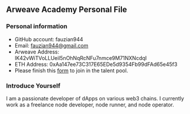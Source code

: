 ## Arweave Academy Personal File

### Personal information

- GitHub account: fauzian944
- Email: fauzian944@gmail.com
- Arweave Address: lK42vWiTVoLLUeil5nOhNqRcNFu7nmce9M71NXNcdqI
- ETH Address: 0xAa147ee73C317E65EDe5d9354Fb99dFAd65e45f3
- Please finish this [form](https://docs.google.com/forms/d/e/1FAIpQLSfWA5fIIcBgmRppm3jNz5vmf9Mai_QMVil-2pO4r7YKn_Zhtw/viewform?usp=sf_link) to join in the talent pool.

### Introduce Yourself
I am a passionate developer of dApps on various web3 chains. I currently work as a freelance node developer, node runner, and node operator.
